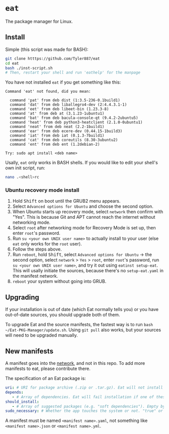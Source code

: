 # `eat`
The package manager for Linux.
## Install
Simple (this script was made for BASH):
```bash
git clone htttps://github.com/Tyler887/eat
cd eat
bash ./inst-script.sh
# Then, restart your shell and run 'eathelp' for the manpage
```
You have not installed `eat` if you get something like this:
```
Command 'eat' not found, did you mean:

  command 'pat' from deb dist (1:3.5-236-0.1build1)
  command 'dat' from deb liballegro4-dev (2:4.4.3.1-1)
  command 'eet' from deb libeet-bin (1.23.3-8)
  command 'at' from deb at (3.1.23-1ubuntu1)
  command 'bat' from deb bacula-console-qt (9.4.2-2ubuntu5)
  command 'heat' from deb python3-heatclient (2.1.0-0ubuntu1)
  command 'neat' from deb neat (2.2-1build1)
  command 'ear' from deb ecere-dev (0.44.15-1build3)
  command 'iat' from deb iat (0.1.3-7build1)
  command 'cat' from deb coreutils (8.30-3ubuntu2)
  command 'ent' from deb ent (1.2debian-2)

Try: sudo apt install <deb name>
```
Usally, `eat` only works in BASH shells. If you would like to edit your shell's own init script, run:
```bash
nano .<shell>rc
```
### Ubuntu recovery mode install
1. Hold <kbd>Shift</kbd> on boot until the GRUB2 menu appears.
2. Select `Advanced options for Ubuntu` and choose the second option.
3. When Ubuntu starts up recovery mode, select `network` then confirm with "Yes".
   This is because Git and APT cannot reach the internet without networking mode.
5. Select `root` after networking mode for Recovery Mode is set up, then enter `root`'s password.
6. Run `su <your own UNIX user name>` to actually install to your user (else `eat` only works for the `root` user).
7. Follow the steps above.
8. Run `reboot`, hold <kbd>Shift</kbd>, select `Advanced options for Ubuntu` -> the second option, select `network` > `Yes` > `root`, enter `root`'s password, run `su <your own UNIX user name>`, and try it out using `eatinst setup-eat`. This will usally initiate the sources, because there's no `setup-eat.yaml` in the manifest network.
9. `reboot` your system without going into GRUB.
## Upgrading
If your installation is out of date (which Eat normally tells you) or you have out-of-date sources,
you should upgrade both of them.

To upgrade Eat and the source manifests, the fastest way is to run `bash ~/Eat-PKG-Manager/update.sh`.
Using `git pull` also works, but your sources will need to be upgraded manually.
## New manifests
A manifest goes into the [network](https://github.com/Tyler887/eat-network), and not in this repo.
To add more manifests to eat, please contribute there.

The specification of an Eat package is:
```yaml
uri: # URI for package archive (.zip or .tar.gz). Eat will not install packages without this.
depends:
   - # Array of dependencies. Eat will fail installation if one of these are not installed. Empty by default
should_install:
   - # Array of suggested packages (e.g. "soft dependencies"). Empty by default
sudo_necessary: # Whether the app touches the system or not. "true" or "false" accepted only. Default is "false"
```

A manifest must be named `<manifest name>.yaml`, not something like `<manifest name>.json` or `<manifest name>.yml`.
